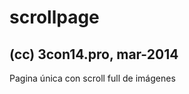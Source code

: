 scrollpage
==========

(cc) 3con14.pro, mar-2014
-------------------------

Pagina única con scroll full de imágenes


